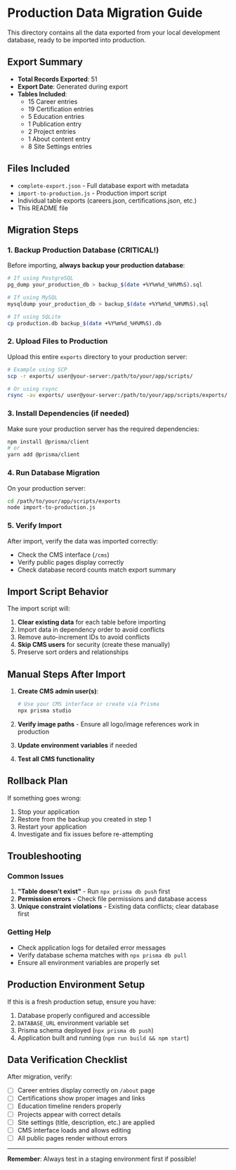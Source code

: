 # Production Data Migration Guide

This directory contains all the data exported from your local development database, ready to be imported into production.

## Export Summary

- **Total Records Exported**: 51
- **Export Date**: Generated during export
- **Tables Included**:
  - 15 Career entries
  - 19 Certification entries  
  - 5 Education entries
  - 1 Publication entry
  - 2 Project entries
  - 1 About content entry
  - 8 Site Settings entries

## Files Included

- `complete-export.json` - Full database export with metadata
- `import-to-production.js` - Production import script
- Individual table exports (careers.json, certifications.json, etc.)
- This README file

## Migration Steps

### 1. Backup Production Database (CRITICAL!)

Before importing, **always backup your production database**:

```bash
# If using PostgreSQL
pg_dump your_production_db > backup_$(date +%Y%m%d_%H%M%S).sql

# If using MySQL
mysqldump your_production_db > backup_$(date +%Y%m%d_%H%M%S).sql

# If using SQLite
cp production.db backup_$(date +%Y%m%d_%H%M%S).db
```

### 2. Upload Files to Production

Upload this entire `exports` directory to your production server:

```bash
# Example using SCP
scp -r exports/ user@your-server:/path/to/your/app/scripts/

# Or using rsync
rsync -av exports/ user@your-server:/path/to/your/app/scripts/exports/
```

### 3. Install Dependencies (if needed)

Make sure your production server has the required dependencies:

```bash
npm install @prisma/client
# or
yarn add @prisma/client
```

### 4. Run Database Migration

On your production server:

```bash
cd /path/to/your/app/scripts/exports
node import-to-production.js
```

### 5. Verify Import

After import, verify the data was imported correctly:

- Check the CMS interface (`/cms`)
- Verify public pages display correctly
- Check database record counts match export summary

## Import Script Behavior

The import script will:

1. **Clear existing data** for each table before importing
2. Import data in dependency order to avoid conflicts
3. Remove auto-increment IDs to avoid conflicts
4. **Skip CMS users** for security (create these manually)
5. Preserve sort orders and relationships

## Manual Steps After Import

1. **Create CMS admin user(s)**:
   ```bash
   # Use your CMS interface or create via Prisma
   npx prisma studio
   ```

2. **Verify image paths** - Ensure all logo/image references work in production

3. **Update environment variables** if needed

4. **Test all CMS functionality**

## Rollback Plan

If something goes wrong:

1. Stop your application
2. Restore from the backup you created in step 1
3. Restart your application
4. Investigate and fix issues before re-attempting

## Troubleshooting

### Common Issues

1. **"Table doesn't exist"** - Run `npx prisma db push` first
2. **Permission errors** - Check file permissions and database access
3. **Unique constraint violations** - Existing data conflicts; clear database first

### Getting Help

- Check application logs for detailed error messages
- Verify database schema matches with `npx prisma db pull`
- Ensure all environment variables are properly set

## Production Environment Setup

If this is a fresh production setup, ensure you have:

1. Database properly configured and accessible
2. `DATABASE_URL` environment variable set
3. Prisma schema deployed (`npx prisma db push`)
4. Application built and running (`npm run build && npm start`)

## Data Verification Checklist

After migration, verify:

- [ ] Career entries display correctly on `/about` page
- [ ] Certifications show proper images and links  
- [ ] Education timeline renders properly
- [ ] Projects appear with correct details
- [ ] Site settings (title, description, etc.) are applied
- [ ] CMS interface loads and allows editing
- [ ] All public pages render without errors

---

**Remember**: Always test in a staging environment first if possible!
